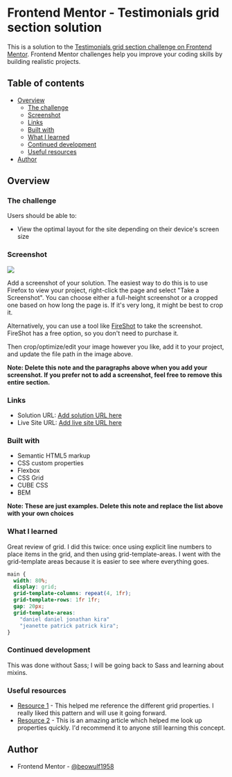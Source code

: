 # Frontend Mentor - Testimonials grid section solution

This is a solution to the [Testimonials grid section challenge on Frontend Mentor](https://www.frontendmentor.io/challenges/testimonials-grid-section-Nnw6J7Un7). Frontend Mentor challenges help you improve your coding skills by building realistic projects.

## Table of contents

- [Overview](#overview)
  - [The challenge](#the-challenge)
  - [Screenshot](#screenshot)
  - [Links](#links)
  - [Built with](#built-with)
  - [What I learned](#what-i-learned)
  - [Continued development](#continued-development)
  - [Useful resources](#useful-resources)
- [Author](#author)

## Overview

### The challenge

Users should be able to:

- View the optimal layout for the site depending on their device's screen size

### Screenshot

![](./screenshot.jpg)

Add a screenshot of your solution. The easiest way to do this is to use Firefox to view your project, right-click the page and select "Take a Screenshot". You can choose either a full-height screenshot or a cropped one based on how long the page is. If it's very long, it might be best to crop it.

Alternatively, you can use a tool like [FireShot](https://getfireshot.com/) to take the screenshot. FireShot has a free option, so you don't need to purchase it.

Then crop/optimize/edit your image however you like, add it to your project, and update the file path in the image above.

**Note: Delete this note and the paragraphs above when you add your screenshot. If you prefer not to add a screenshot, feel free to remove this entire section.**

### Links

- Solution URL: [Add solution URL here](https://your-solution-url.com)
- Live Site URL: [Add live site URL here](https://your-live-site-url.com)

### Built with

- Semantic HTML5 markup
- CSS custom properties
- Flexbox
- CSS Grid
- CUBE CSS
- BEM

**Note: These are just examples. Delete this note and replace the list above with your own choices**

### What I learned

Great review of grid. I did this twice: once using explicit line numbers to place items in the grid, and then using grid-template-areas. I went with the grid-template areas because it is easier to see where everything goes.

```css
main {
  width: 80%;
  display: grid;
  grid-template-columns: repeat(4, 1fr);
  grid-template-rows: 1fr 1fr;
  gap: 20px;
  grid-template-areas:
    "daniel daniel jonathan kira"
    "jeanette patrick patrick kira";
}
```

### Continued development

This was done without Sass; I will be going back to Sass and learning about mixins.

### Useful resources

- [Resource 1](https://css-tricks.com/snippets/css/complete-guide-grid/) - This helped me reference the different grid properties. I really liked this pattern and will use it going forward.
- [Resource 2](https://www.freecodecamp.org/news/complete-guide-to-css-grid/) - This is an amazing article which helped me look up properties quickly. I'd recommend it to anyone still learning this concept.

## Author

- Frontend Mentor - [@beowulf1958](https://www.frontendmentor.io/profile/beowulf1958)
